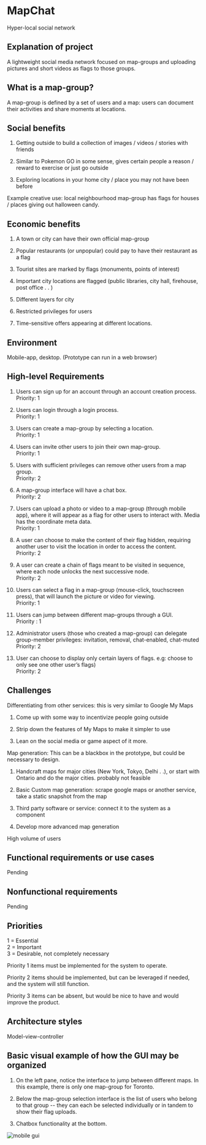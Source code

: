 # MapChat
Hyper-local social network

## Explanation of project

A lightweight social media network focused on map-groups and uploading pictures and short videos as flags to those groups. 

## What is a map-group?

A map-group is defined by a set of users and a map: users can document their activities and share moments at locations. 

## Social benefits

1. Getting outside to build a collection of images / videos / stories with friends

2. Similar to Pokemon GO in some sense, gives certain people a reason / reward to exercise or just go outside

3. Exploring locations in your home city / place you may not have been before

Example creative use: local neighbourhood map-group has flags for houses / places giving out halloween candy.

## Economic benefits

1. A town or city can have their own official map-group

2. Popular restaurants (or unpopular) could pay to have their restaurant as a flag

3. Tourist sites are marked by flags (monuments, points of interest)

4. Important city locations are flagged (public libraries, city hall, firehouse, post office . . )

5. Different layers for city

6. Restricted privileges for users

7. Time-sensitive offers appearing at different locations. 

## Environment

Mobile-app, desktop. (Prototype can run in a web browser)

## High-level Requirements


1. Users can sign up for an account through an account creation process.\
Priority: 1

2. Users can login through a login process.\
Priority: 1

3. Users can create a map-group by selecting a location.\
Priority: 1

4. Users can invite other users to join their own map-group.\
Priority: 1

5. Users with sufficient privileges can remove other users from a map group.\
Priority: 2

6. A map-group interface will have a chat box.\
Priority: 2

7. Users can upload a photo or video to a map-group (through mobile app), where it will appear as a flag for other users to interact with. Media has the coordinate meta data.\
Priority: 1

8. A user can choose to make the content of their flag hidden, requiring another user to visit the location in order to access the content.\
Priority: 2

9. A user can create a chain of flags meant to be visited in sequence, where each node unlocks the next successive node.\
Priority: 2

10. Users can select a flag in a map-group (mouse-click, touchscreen press), that will launch the picture or video for viewing.\
Priority: 1

11. Users can jump between different map-groups through a GUI.\
Priority : 1

12. Administrator users (those who created a map-group) can delegate group-member privileges: invitation, removal, chat-enabled, chat-muted\
Priority: 2

13. User can choose to display only certain layers of flags. e.g: choose to only see one other user’s flags)\
Priority: 2

## Challenges 

Differentiating from other services: this is very similar to Google My Maps

1. Come up with some way to incentivize people going outside

2. Strip down the features of My Maps to make it simpler to use

3. Lean on the social media or game aspect of it more.  

Map generation: This can be a blackbox in the prototype, but could be necessary to design.

1. Handcraft maps for major cities (New York, Tokyo, Delhi . .), or start with Ontario and do the major cities. probably not feasible

2. Basic Custom map generation: scrape google maps or another service, take a static snapshot from the map

3. Third party software or service: connect it to the system as a component

4. Develop more advanced map generation

High volume of users

## Functional requirements or use cases

Pending

## Nonfunctional requirements

Pending

## Priorities

1 = Essential\
2 = Important\
3 = Desirable, not completely necessary

Priority 1 items must be implemented for the system to operate.

Priority 2 items should be implemented, but can be leveraged if needed, and the system will still function.

Priority 3 items can be absent, but would be nice to have and would improve the product.

## Architecture styles

Model-view-controller

## Basic visual example of how the GUI may be organized 

1. On the left pane, notice the interface to jump between different maps. In this example, there is only one map-group for Toronto.

2. Below the map-group selection interface is the list of users who belong to that group -- they can each be selected individually or in tandem to show their flag uploads.

3. Chatbox functionality at the bottom.

![mobile gui](https://github.com/chrisboyd/MapChat/blob/master/main_GUI_example.jpg)



